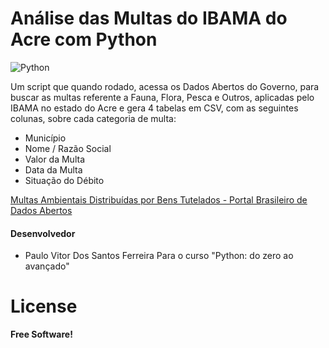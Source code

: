 # Análise das Multas do IBAMA do Acre com Python

![Python](https://i.imgur.com/xkHEcHQ.png)


Um script que quando rodado, acessa os Dados Abertos do Governo, para buscar as multas referente a Fauna, Flora, Pesca e Outros, aplicadas pelo IBAMA no estado do Acre e gera 4 tabelas em CSV, com as seguintes colunas, sobre cada categoria de multa:

  - Município
  - Nome / Razão Social
  - Valor da Multa
  - Data da Multa
  - Situação do Débito

[Multas Ambientais Distribuídas por Bens Tutelados - Portal Brasileiro de Dados Abertos](http://dados.gov.br/dataset/quantidade-de-multas-ambientais-distribuidas-por-bens-tutelados "Clique e acesse agora!")




#### Desenvolvedor

- Paulo Vitor Dos Santos Ferreira
Para o curso "Python: do zero ao avançado"

# License
**Free Software!**

